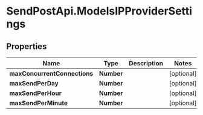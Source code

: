 # SendPostApi.ModelsIPProviderSettings

## Properties
Name | Type | Description | Notes
------------ | ------------- | ------------- | -------------
**maxConcurrentConnections** | **Number** |  | [optional] 
**maxSendPerDay** | **Number** |  | [optional] 
**maxSendPerHour** | **Number** |  | [optional] 
**maxSendPerMinute** | **Number** |  | [optional] 



